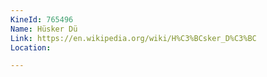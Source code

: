 ```yaml
---
KineId: 765496
Name: Hüsker Dü
Link: https://en.wikipedia.org/wiki/H%C3%BCsker_D%C3%BC
Location: 

---
```

